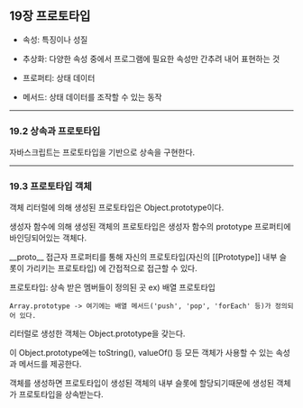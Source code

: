 ## 19장 프로토타입

- 속성: 특징이나 성질

- 추상화: 다양한 속성 중에서 프로그램에 필요한 속성만 간추려 내어 표현하는 것

- 프로퍼티: 상태 데이터

- 메서드: 상태 데이터를 조작할 수 있는 동작

<hr>

### 19.2 상속과 프로토타입

자바스크립트는 프로토타입을 기반으로 상속을 구현한다.

<hr>

### 19.3 프로토타입 객체

객체 리터럴에 의해 생성된 프로토타입은 Object.prototype이다.

생성자 함수에 의해 생성된 객체의 프로토타입은 생성자 함수의 prototype 프로퍼티에 바인딩되어있는 객체다.

\_\_proto\_\_ 접근자 프로퍼티를 통해 자신의 프로토타입(자신의 [[Prototype]] 내부 슬롯이 가리키는 프로토타입) 에 간접적으로 접근할 수 있다.

프로토타입: 상속 받은 멤버들이 정의된 곳
ex) 배열 프로토타입

    Array.prototype -> 여기에는 배열 메서드('push', 'pop', 'forEach' 등)가 정의되어 있다.

리터럴로 생성한 객체는 Object.prototype을 갖는다.

이 Object.prototype에는 toString(), valueOf() 등 모든 객체가 사용할 수 있는 속성과 메서드를 제공한다.

객체를 생성하면 프로토타입이 생성된 객체의 내부 슬롯에 할당되기때문에 생성된 객체가 프로토타입을 상속받는다.
